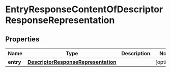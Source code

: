 # EntryResponseContentOfDescriptorResponseRepresentation

## Properties
Name | Type | Description | Notes
------------ | ------------- | ------------- | -------------
**entry** | [**DescriptorResponseRepresentation**](DescriptorResponseRepresentation.md) |  |  [optional]
